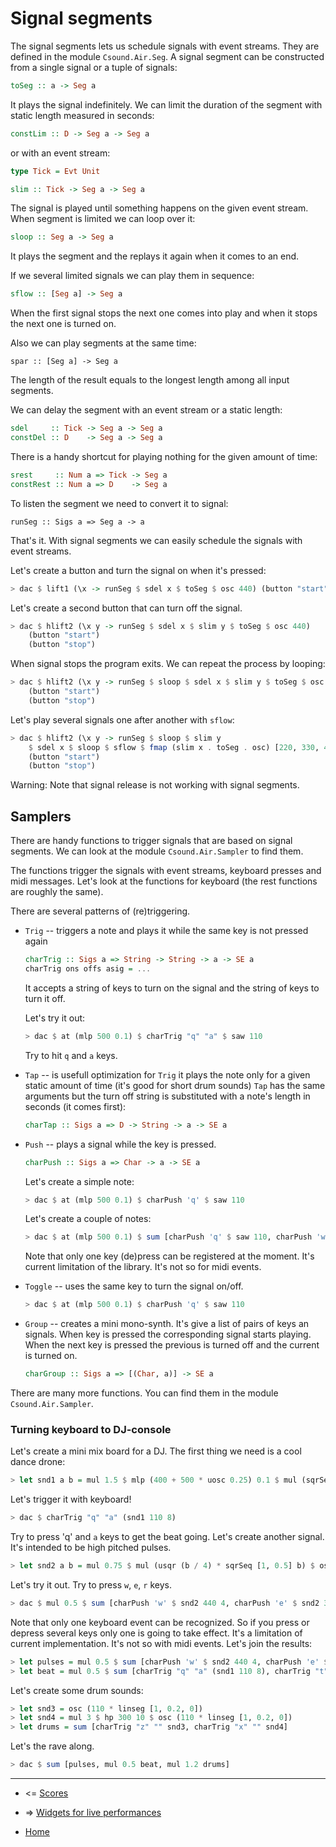 Signal segments
=====================================

The signal segments lets us schedule signals with event streams.
They are defined in the module `Csound.Air.Seg`.
A signal segment can be constructed from a single signal or a tuple of signals:

~~~haskell
toSeg :: a -> Seg a
~~~

It plays the signal indefinitely. We can limit the duration of the segment
with static length measured in seconds:

~~~haskell
constLim :: D -> Seg a -> Seg a
~~~

or with an event stream:

~~~haskell
type Tick = Evt Unit

slim :: Tick -> Seg a -> Seg a
~~~

The signal is played until something happens on the given event stream.
When segment is limited we can loop over it:

~~~haskell
sloop :: Seg a -> Seg a
~~~

It plays the segment and the replays it again when it comes to an end.

If we several limited signals we can play them in sequence:

~~~haskell
sflow :: [Seg a] -> Seg a
~~~

When the first signal stops the next one comes into play and
when it stops the next one is turned on.

Also we can play segments at the same time:

~~~
spar :: [Seg a] -> Seg a
~~~

The length of the result equals to the longest length among all input segments.

We can delay the segment with an event stream or a static length:

~~~haskell
sdel     :: Tick -> Seg a -> Seg a
constDel :: D    -> Seg a -> Seg a
~~~

There is a handy shortcut for playing nothing for the given amount of time:

~~~haskell
srest     :: Num a => Tick -> Seg a
constRest :: Num a => D    -> Seg a
~~~

To listen the segment we need to convert it to signal:

~~~
runSeg :: Sigs a => Seg a -> a
~~~

That's it. With signal segments we can easily schedule the signals with 
event streams. 

Let's create a button and turn the signal on when it's pressed:

~~~haskell
> dac $ lift1 (\x -> runSeg $ sdel x $ toSeg $ osc 440) (button "start")
~~~

Let's create a second button that can turn off the signal.

~~~haskell
> dac $ hlift2 (\x y -> runSeg $ sdel x $ slim y $ toSeg $ osc 440) 
	(button "start") 
	(button "stop")
~~~

When signal stops the program exits. We can repeat the process by looping:

~~~haskell
> dac $ hlift2 (\x y -> runSeg $ sloop $ sdel x $ slim y $ toSeg $ osc 440) 
	(button "start") 
	(button "stop")
~~~

Let's play several signals one after another with `sflow`:

~~~haskell
> dac $ hlift2 (\x y -> runSeg $ sloop $ slim y 
	$ sdel x $ sloop $ sflow $ fmap (slim x . toSeg . osc) [220, 330, 440]) 
	(button "start") 
	(button "stop")
~~~


Warning: Note that signal release is not working with signal segments.

Samplers
---------------------------------

There are handy functions to trigger signals that are based on signal segments.
We can look at the module `Csound.Air.Sampler` to find them.

The functions trigger the signals with event streams, keyboard presses and midi messages.
Let's look at the functions for keyboard (the rest functions are roughly the same).

There are several patterns of (re)triggering.

* `Trig` -- triggers a note and plays it while the same key is not pressed again

	~~~haskell
	charTrig :: Sigs a => String -> String -> a -> SE a
	charTrig ons offs asig = ...
	~~~

	It accepts a string of keys to turn on the signal and the 
	string of keys to turn it off.

	Let's try it out:

	~~~haskell
	> dac $ at (mlp 500 0.1) $ charTrig "q" "a" $ saw 110
	~~~

	Try to hit `q` and `a` keys.

* `Tap` -- is usefull optimization for `Trig` it plays the note only for 
		a given static amount of time (it's good for short drum sounds)
		`Tap` has the same arguments but the turn off string is substituted
		with a note's length in seconds (it comes first):

	~~~haskell
	charTap :: Sigs a => D -> String -> a -> SE a
	~~~

* `Push` -- plays a signal while the key is pressed.

	~~~haskell
	charPush :: Sigs a => Char -> a -> SE a
	~~~

	Let's create a simple note:

	~~~haskell
	> dac $ at (mlp 500 0.1) $ charPush 'q' $ saw 110
	~~~

	Let's create a couple of notes:

	~~~haskell
	> dac $ at (mlp 500 0.1) $ sum [charPush 'q' $ saw 110, charPush 'w' $ saw (110 * 9 / 8)]
	~~~	

	Note that only one key (de)press can be registered at the moment. 
	It's current limitation of the library. It's not so for midi events.

* `Toggle` -- uses the same key to turn the signal on/off.

	~~~haskell
	> dac $ at (mlp 500 0.1) $ charPush 'q' $ saw 110
	~~~	


* `Group` -- creates a mini mono-synth. It's give a list of pairs
		of keys an signals. When key is pressed the corresponding 
		signal starts playing. When the next key is pressed 
		the previous is turned off and the current is turned on.

	~~~haskell
	charGroup :: Sigs a => [(Char, a)] -> SE a
	~~~

There are many more functions. You can find them in the module `Csound.Air.Sampler`.

### Turning keyboard to DJ-console

Let's create a mini mix board for a DJ.
The first thing we need is a cool dance drone:

~~~haskell
> let snd1 a b = mul 1.5 $ mlp (400 + 500 * uosc 0.25) 0.1 $ mul (sqrSeq [1, 0.5, 0.5, 1, 0.5, 0.5, 1, 0.5] b) $ saw a
~~~

Let's trigger it with keyboard!

~~~haskell
> dac $ charTrig "q" "a" (snd1 110 8)
~~~

Try to press 'q' and `a`  keys to get the beat going.
Let's create another signal. It's intended to be high pitched pulses.

~~~haskell
> let snd2 a b = mul 0.75 $ mul (usqr (b / 4) * sqrSeq [1, 0.5] b) $ osc a
~~~

Let's try it out. Try to press `w`, `e`, `r` keys.

~~~haskell
> dac $ mul 0.5 $ sum [charPush 'w' $ snd2 440 4, charPush 'e' $ snd2 330 4, charPush 'r' $ snd2 660 8]
~~~

Note that only one keyboard event can be recognized. So if you press or depress
several keys only one is going to take effect. It's a limitation of 
current implementation. It's not so with midi events. Let's join the results:

~~~haskell
> let pulses = mul 0.5 $ sum [charPush 'w' $ snd2 440 4, charPush 'e' $ snd2 330 4, charPush 'r' $ snd2 660 8]
> let beat = mul 0.5 $ sum [charTrig "q" "a" (snd1 110 8), charTrig "t" "g" $ snd1 220 4]
~~~

Let's create some drum sounds:

~~~haskell
> let snd3 = osc (110 * linseg [1, 0.2, 0])
> let snd4 = mul 3 $ hp 300 10 $ osc (110 * linseg [1, 0.2, 0])
> let drums = sum [charTrig "z" "" snd3, charTrig "x" "" snd4]
~~~

Let's the rave along.

~~~haskell
> dac $ sum [pulses, mul 0.5 beat, mul 1.2 drums]
~~~

----------------------------------------------------

* <= [Scores](https://github.com/anton-k/csound-expression/blob/master/tutorial/chapters/ScoresTutorial.md)

* => [Widgets for live performances](https://github.com/anton-k/csound-expression/blob/master/tutorial/chapters/LiveWidgetsTutorial.md)

* [Home](https://github.com/anton-k/csound-expression/blob/master/tutorial/Index.md)
